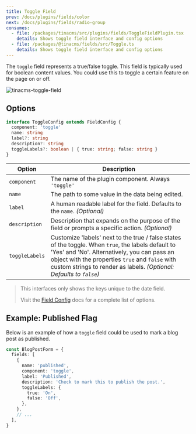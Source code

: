 ```yaml
---
title: Toggle Field
prev: /docs/plugins/fields/color
next: /docs/plugins/fields/radio-group
consumes:
  - file: /packages/tinacms/src/plugins/fields/ToggleFieldPlugin.tsx
    details: Shows toggle field interface and config options
  - file: /packages/@tinacms/fields/src/Toggle.ts
    details: Shows toggle field interface and config options
---
```


The `toggle` field represents a true/false toggle. This field is typically used for boolean content values. You could use this to toggle a certain feature on the page on or off.

![tinacms-toggle-field](/img/fields/toggle.png)

## Options

```typescript
interface ToggleConfig extends FieldConfig {
  component: 'toggle'
  name: string
  label?: string
  description?: string
  toggleLabels?: boolean | { true: string; false: string }
}
```

| Option         | Description                                                                                                                                                                                                                                                                  |
| -------------- | ---------------------------------------------------------------------------------------------------------------------------------------------------------------------------------------------------------------------------------------------------------------------------- |
| `component`    | The name of the plugin component. Always `'toggle'`                                                                                                                                                                                                                          |
| `name`         | The path to some value in the data being edited.                                                                                                                                                                                                                             |
| `label`        | A human readable label for the field. Defaults to the `name`. _(Optional)_                                                                                                                                                                                                   |
| `description`  | Description that expands on the purpose of the field or prompts a specific action. _(Optional)_                                                                                                                                                                              |
| `toggleLabels` | Customize 'labels' next to the true / false states of the toggle. When `true`, the labels default to 'Yes' and 'No'. Alternatively, you can pass an object with the properties `true` and `false` with custom strings to render as labels. _(Optional: Defaults to `false`)_ |

> This interfaces only shows the keys unique to the date field.
>
> Visit the [Field Config](/docs/plugins/fields) docs for a complete list of options.

## Example: Published Flag

Below is an example of how a `toggle` field could be used to mark a blog post as published.

```typescript
const BlogPostForm = {
  fields: [
    {
      name: 'published',
      component: 'toggle',
      label: 'Published',
      description: 'Check to mark this to publish the post.',
      toggleLabels: {
        true: 'On',
        false: 'Off',
      },
    },
    // ...
  ],
}
```

##
